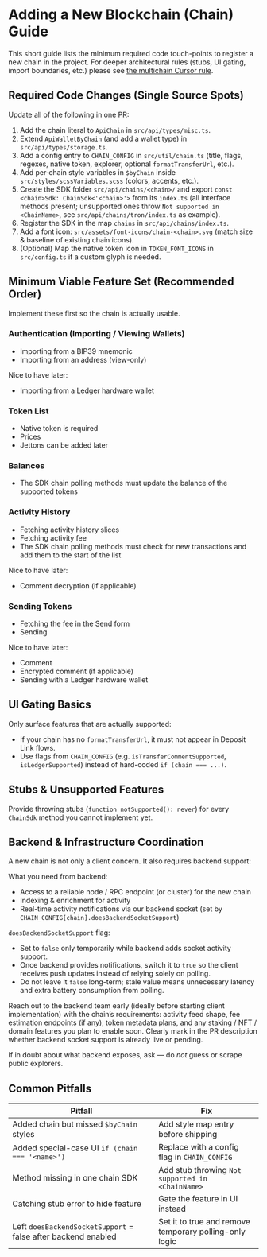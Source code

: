 # Adding a New Blockchain (Chain) Guide

This short guide lists the minimum required code touch-points to register a new chain in the project.
For deeper architectural rules (stubs, UI gating, import boundaries, etc.) please see [the multichain Cursor rule](../.cursor/rules/multichain.mdc).

## Required Code Changes (Single Source Spots)

Update all of the following in one PR:

1. Add the chain literal to `ApiChain` in `src/api/types/misc.ts`.
2. Extend `ApiWalletByChain` (and add a wallet type) in `src/api/types/storage.ts`.
3. Add a config entry to `CHAIN_CONFIG` in `src/util/chain.ts` (title, flags, regexes, native token, explorer, optional `formatTransferUrl`, etc.).
4. Add per‑chain style variables in `$byChain` inside `src/styles/scssVariables.scss` (colors, accents, etc.).
5. Create the SDK folder `src/api/chains/<chain>/` and export `const <chain>Sdk: ChainSdk<'<chain>'>` from its `index.ts` (all interface methods present; unsupported ones throw `Not supported in <ChainName>`, see `src/api/chains/tron/index.ts` as example).
6. Register the SDK in the map `chains` in `src/api/chains/index.ts`.
7. Add a font icon: `src/assets/font-icons/chain-<chain>.svg` (match size & baseline of existing chain icons).
8. (Optional) Map the native token icon in `TOKEN_FONT_ICONS` in `src/config.ts` if a custom glyph is needed.

## Minimum Viable Feature Set (Recommended Order)

Implement these first so the chain is actually usable.

### Authentication (Importing / Viewing Wallets)

- Importing from a BIP39 mnemonic
- Importing from an address (view-only)

Nice to have later:
- Importing from a Ledger hardware wallet

### Token List

- Native token is required
- Prices
- Jettons can be added later

### Balances

- The SDK chain polling methods must update the balance of the supported tokens

### Activity History

- Fetching activity history slices
- Fetching activity fee
- The SDK chain polling methods must check for new transactions and add them to the start of the list

Nice to have later:
- Comment decryption (if applicable)

### Sending Tokens

- Fetching the fee in the Send form
- Sending

Nice to have later:
- Comment
- Encrypted comment (if applicable)
- Sending with a Ledger hardware wallet

## UI Gating Basics

Only surface features that are actually supported:
- If your chain has no `formatTransferUrl`, it must not appear in Deposit Link flows.
- Use flags from `CHAIN_CONFIG` (e.g. `isTransferCommentSupported`, `isLedgerSupported`) instead of hard-coded `if (chain === ...)`.

## Stubs & Unsupported Features

Provide throwing stubs (`function notSupported(): never`) for every `ChainSdk` method you cannot implement yet.

## Backend & Infrastructure Coordination

A new chain is not only a client concern. It also requires backend support:

What you need from backend:
- Access to a reliable node / RPC endpoint (or cluster) for the new chain
- Indexing & enrichment for activity
- Real-time activity notifications via our backend socket (set by `CHAIN_CONFIG[chain].doesBackendSocketSupport`)

`doesBackendSocketSupport` flag:
- Set to `false` only temporarily while backend adds socket activity support.
- Once backend provides notifications, switch it to `true` so the client receives push updates instead of relying solely on polling.
- Do not leave it `false` long-term; stale value means unnecessary latency and extra battery consumption from polling.

Reach out to the backend team early (ideally before starting client implementation) with the chain’s requirements: activity feed shape, fee estimation endpoints (if any), token metadata plans, and any staking / NFT / domain features you plan to enable soon.
Clearly mark in the PR description whether backend socket support is already live or pending.

If in doubt about what backend exposes, ask — do *not* guess or scrape public explorers.

## Common Pitfalls

| Pitfall | Fix |
|---------|-----|
| Added chain but missed `$byChain` styles | Add style map entry before shipping |
| Added special-case UI `if (chain === '<name>')` | Replace with a config flag in `CHAIN_CONFIG` |
| Method missing in one chain SDK | Add stub throwing `Not supported in <ChainName>` |
| Catching stub error to hide feature | Gate the feature in UI instead |
| Left `doesBackendSocketSupport` = false after backend enabled | Set it to true and remove temporary polling-only logic |
